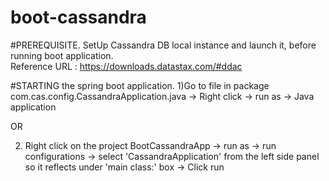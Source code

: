 # boot-cassandra

#PREREQUISITE.
SetUp Cassandra DB local instance and launch it, before running boot application.  
Reference URL : https://downloads.datastax.com/#ddac

#STARTING the spring boot application.
1)Go to file in package com.cas.config.CassandraApplication.java -> Right click -> run as -> Java application

OR

2) Right click on the project BootCassandraApp -> run as -> run configurations -> select 'CassandraApplication' from the left side panel 
so it reflects under 'main class:' box -> Click run
